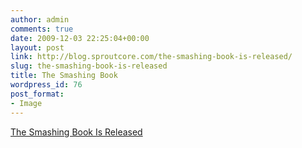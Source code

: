 ```yaml
---
author: admin
comments: true
date: 2009-12-03 22:25:04+00:00
layout: post
link: http://blog.sproutcore.com/the-smashing-book-is-released/
slug: the-smashing-book-is-released
title: The Smashing Book
wordpress_id: 76
post_format:
- Image
---
```


[The Smashing Book Is Released](http://www.smashingmagazine.com/2009/12/03/smashing-book-its-out-now/)
